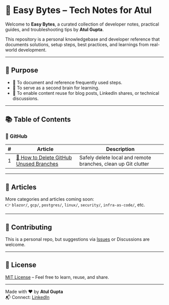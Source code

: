 # 📘 Easy Bytes – Tech Notes for Atul

Welcome to **Easy Bytes**, a curated collection of developer notes, practical guides, and troubleshooting tips by **Atul Gupta**.

This repository is a personal knowledgebase and developer reference that documents solutions, setup steps, best practices, and learnings from real-world development.

---

## 🧭 Purpose

- 📖 To document and reference frequently used steps.
- 🧠 To serve as a second brain for learning.
- 📣 To enable content reuse for blog posts, LinkedIn shares, or technical discussions.

---

## 📚 Table of Contents

### 🐙 GitHub

| # | Article | Description |
|--:|---------|-------------|
| 1 | [🧹 How to Delete GitHub Unused Branches](./Github/delete-unsed-branched.md) | Safely delete local and remote branches, clean up Git clutter |

---

## 📄 Articles

More categories and articles coming soon:  
👉 `blazor/`, `gcp/`, `postgres/`, `linux/`, `security/`, `infra-as-code/`, etc.

---

## 🤝 Contributing

This is a personal repo, but suggestions via [Issues](https://github.com/Trustiify/easy-bytes-tech-notes/issues) or Discussions are welcome.

---

## 📜 License

[MIT License](LICENSE) – Feel free to learn, reuse, and share.

---

Made with ❤️ by **Atul Gupta**  
📬 Connect: [LinkedIn](https://www.linkedin.com/in/atul-gupta-28339431/)
